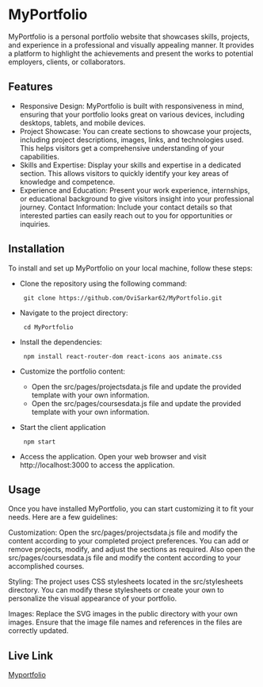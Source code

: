 # MyPortfolio

MyPortfolio is a personal portfolio website that showcases skills, projects, and experience in a professional and visually appealing manner. It provides a platform to highlight the achievements and present the works to potential employers, clients, or collaborators.

## Features

- Responsive Design: MyPortfolio is built with responsiveness in mind, ensuring that your portfolio looks great on various devices, including desktops, tablets, and mobile devices.
- Project Showcase: You can create sections to showcase your projects, including project descriptions, images, links, and technologies used. This helps visitors get a comprehensive understanding of your capabilities.
- Skills and Expertise: Display your skills and expertise in a dedicated section. This allows visitors to quickly identify your key areas of knowledge and competence.
- Experience and Education: Present your work experience, internships, or educational background to give visitors insight into your professional journey.
Contact Information: Include your contact details so that interested parties can easily reach out to you for opportunities or inquiries.

## Installation

To install and set up MyPortfolio on your local machine, follow these steps:
- Clone the repository using the following command:
            
       git clone https://github.com/OviSarkar62/MyPortfolio.git

- Navigate to the project directory:

       cd MyPortfolio

- Install the dependencies:

       npm install react-router-dom react-icons aos animate.css

- Customize the portfolio content:
  - Open the src/pages/projectsdata.js file and update the provided template with your own information.
  - Open the src/pages/coursesdata.js file and update the provided template with your own information.
- Start the client application
       
       npm start
- Access the application. Open your web browser and visit http://localhost:3000 to access the application.

## Usage

Once you have installed MyPortfolio, you can start customizing it to fit your needs. Here are a few guidelines:

Customization: Open the src/pages/projectsdata.js file and modify the content according to your completed project preferences. You can add or remove projects, modify, and adjust the sections as required. Also open the src/pages/coursesdata.js file and modify the content according to your accomplished courses.

Styling: The project uses CSS stylesheets located in the src/stylesheets directory. You can modify these stylesheets or create your own to personalize the visual appearance of your portfolio.

Images: Replace the SVG images in the public directory with your own images. Ensure that the image file names and references in the files are correctly updated.

## Live Link
[Myportfolio](https://myself-ovi.vercel.app/)
